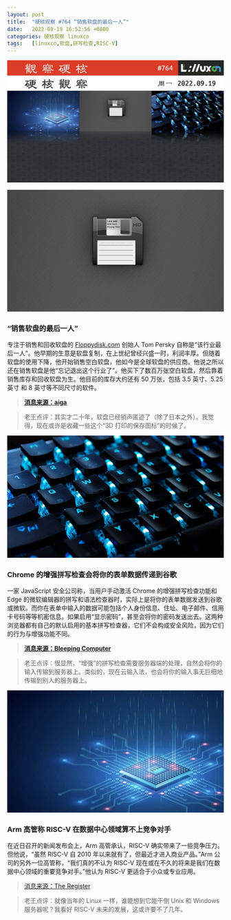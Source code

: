 ```yaml
---
layout: post
title:	"硬核观察 #764 “销售软盘的最后一人”"
date:	2022-09-19 16:52:56 +0800 
categories:	硬核观察 linuxcn 
tags:	[linuxcn,软盘,拼写检查,RISC-V]
---
```



![](/Asserts/Images/album/202209/19/165201zsqzcuc3bq6ddk8c.jpg)


![](/Asserts/Images/album/202209/19/165208mkekeq77e883q3v8.jpg)


### “销售软盘的最后一人”


专注于销售和回收软盘的 [Floppydisk.com](http://floppydisk.com/) 创始人 Tom Persky 自称是“该行业最后一人”。他早期的生意是软盘复制，在上世纪曾经兴盛一时，利润丰厚。但随着软盘的使用下降，他开始销售空白软盘，他如今是全球软盘的供应商。他说之所以还在销售软盘是他“忘记退出这个行业了”。他买下了数百万张空白软盘，然后靠着销售库存和回收软盘为生。他目前的库存大约还有 50 万张，包括 3.5 英寸、5.25 英寸 和 8 英寸等不同尺寸的软件。



> 
> **[消息来源：aiga](https://eyeondesign.aiga.org/we-spoke-with-the-last-person-standing-in-the-floppy-disk-business/)**
> 
> 
> 



> 
> 老王点评：其实才二十年，软盘已经销声匿迹了（除了日本之外）。我觉得，现在或许是收藏一些这个“3D 打印的保存图标”的时候了。
> 
> 
> 


![](/Asserts/Images/album/202209/19/165223glytmrdrjpm6rd0i.jpg)


### Chrome 的增强拼写检查会将你的表单数据传递到谷歌


一家 JavaScript 安全公司称，当用户手动激活 Chrome 的增强拼写检查功能和 Edge 的微软编辑器的拼写和语法检查器时，实际上是将你的表单数据发送到谷歌或微软。而你在表单中输入的数据可能包括个人身份信息、住址、电子邮件、信用卡号码等等机密信息。如果启用“显示密码”，甚至会将你的密码发送出去。这两种浏览器都有自己的默认启用的基本拼写检查器，它们不会构成安全风险，因为它们的行为与增强功能不同。



> 
> **[消息来源：Bleeping Computer](https://www.bleepingcomputer.com/news/security/google-microsoft-can-get-your-passwords-via-web-browsers-spellcheck/)**
> 
> 
> 



> 
> 老王点评：很显然，“增强”的拼写检查需要服务器端的处理，自然会将你的输入传输到服务器上。类似的，现在云输入法，也会将你的输入事无巨细地传输到别人的服务器上。
> 
> 
> 


![](/Asserts/Images/album/202209/19/165237nzdb91vvg31wfs58.jpg)


### Arm 高管称 RISC-V 在数据中心领域算不上竞争对手


在近日召开的新闻发布会上，Arm 高管承认，RISC-V 确实带来了一些竞争压力。但他说，“虽然 RISC-V 自 2010 年以来就有了，但最近才进入商业产品。”Arm 公司的另外一位高管称，“我们真的不认为 RISC-V 现在或在不久的将来是我们在数据中心领域的重要竞争对手。”他认为 RISC-V 更适合于小众或专业应用。



> 
> [消息来源：The Register](https://www.theregister.com/2022/09/17/arm_riscv_datacenter_competiton/)
> 
> 
> 



> 
> 老王点评：就像当年的 Linux 一样，谁能想到它能干倒 Unix 和 Windows 服务器呢？我看好 RISC-V 未来的发展，这或许要不了几年。
> 
> 
>

